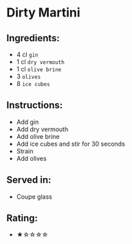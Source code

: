 # Dirty Martini

## Ingredients:
- 4 cl `gin`
- 1 cl `dry vermouth`
- 1 cl `olive brine`
- 3 `olives`
- 8 `ice cubes`

## Instructions:
- Add gin
- Add dry vermouth
- Add olive brine
- Add ice cubes and stir for 30 seconds
- Strain
- Add olives

## Served in:
- Coupe glass

## Rating:
- ★☆☆☆☆